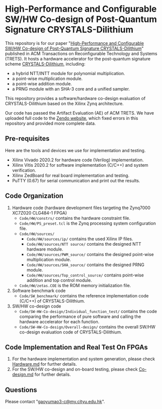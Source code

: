# High-Performance and Configurable SW/HW Co-design of Post-Quantum Signature CRYSTALS-Dilithium

This repository is for our paper "[High-Performance and Configurable SW/HW Co-design of Post-Quantum Signature CRYSTALS-Dilithium](https://dl.acm.org/doi/10.1145/3569456)" published in ACM Transactions on Reconfigurable Technology and Systems (TRETS). It hosts a hardware accelerator for the post-quantum signature scheme [CRYSTALS-Dilithium](https://pq-crystals.org/dilithium/), including:

- a hybrid NTT/INTT module for polynomial multiplication.
- a point-wise multiplication module.
- a point-wise addition module.
- a PRNG module with an SHA-3 core and a unified sampler.

This repository provides a software/hardware co-design evaluation of CRYSTALS-Dilithium based on the Xilinx Zynq architecture.

Our code has passed the Artifact Evaluation (AE) of ACM TRETS. We have uploaded full code to the [Zendo website](https://zenodo.org/record/7546038), which fixed errors in this repository and provided more complete data.

## Pre-requisites

Here are the tools and devices we use for implementation and testing.

- Xilinx Vivado 2020.2 for hardware code (Verilog) implementation.
- Xilinx Vitis 2020.2 for software implementation (C/C++) and system verification.
- Xilinx ZedBoard for real board implementation and testing.
- PuTTY (0.67) for serial communication and print out the results.

## Code Organization

1. Hardware code (hardware development files targeting the Zynq7000 XC7Z020 CLG484-1 FPGA)
   - `Code/HW/constrs/` contains the hardware constraint file.
   - `Code/HW/PS_preset.tcl` is the Zynq processing system configuration file.
   - `Code/HW/sources/` 
     - `Code/HW/sources/ip/` contains the used Xilinx IP files.
     - `Code/HW/sources/NTT source/` contains the designed NTT hardware module.
     - `Code/HW/sources/PWM_source/` contains the designed point-wise multiplication module.
     - `Code/HW/sources/SHA_source/` contains the designed PRNG module.
     - `Code/HW/sources/Top_control_source/` contains point-wise addition and top control module.
   - `Code/HW/zetas.COE` is the ROM memory initialization file.
2. Software benchmark code
   -  `Code/SW_benchmark/` contains the reference implementation code (C/C++) of CRYSTALS-Dilithium.
3. SW/HW co-design code
   - `Code/SW-HW-Co-design/Individual_function_test/` contains the code comparing the performance of pure software and calling the hardware accelerator for each function.
   - `Code/SW-HW-Co-design/Overall-design/` contains the overall SW/HW co-design evaluation code of CRYSTALS-Dilithium. 

## Code Implementation and Real Test On FPGAs

1. For the hardware implementation and system generation, please check [Hardware.md](https://github.com/CALAS-CityU/SW-HW-Co-design-of-Dilithium/blob/main/Hardware.md) for further details.
2. For the SW/HW co-design and on-board testing, please check [Co-design.md](https://github.com/CALAS-CityU/SW-HW-Co-design-of-Dilithium/blob/main/Co-design.md) for further details.

## Questions

Please contact "gaoyumao3-c@my.cityu.edu.hk".

